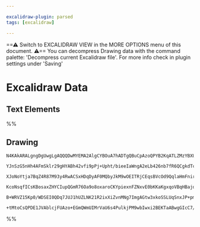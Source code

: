 ```yaml
---

excalidraw-plugin: parsed
tags: [excalidraw]

---
```

==⚠  Switch to EXCALIDRAW VIEW in the MORE OPTIONS menu of this document. ⚠== You can decompress Drawing data with the command palette: 'Decompress current Excalidraw file'. For more info check in plugin settings under 'Saving'


# Excalidraw Data

## Text Elements
%%
## Drawing
```compressed-json
N4KAkARALgngDgUwgLgAQQQDwMYEMA2AlgCYBOuA7hADTgQBuCpAzoQPYB2KqATLZMzYBXUtiRoIACyhQ4zZAHoFAc0JRJQgEYA6bGwC2CgF7N6hbEcK4OCtptbErHALRY8RMpWdx8Q1TdIEfARcZgRmBShcZQUebQAObQBmGjoghH0EDihmbgBtcDBQMBKIEm4IAHkAMSEAfQBWADUATgBGZwBBNkIAGVwAcQBFegARFtwABVSSyFhECsDsKI5l

YJnSzG5nHh4AFmSklr29gHYABh42vfi9pPj+Upht/bieeIaWngA2eLb426nb7fR6QCgkdTcNrfFqHf43a57BpJNo8BqgqQIQjKaRQvZtbQnBrneJJb7/aF7c4gwqQaxrcSoc4Y5hQUhsADWCAAwmx8GxSBUAMRtBCi0UbSCaXDYDnKdlCDjEXn8wUSNnWZhwXCBbKSiAAM0I+HwAGVYOsJIIPPrWeyuQB1CGSbh8WkQO2chDmmCW9DW8oYhU4jjh

XJoNoYtja7BqZ4R87M93y4RwACSxHDqDyAF0MQbyJkM9wOEITRjCEqsBVcOd9QqlaHmFnirNoPBGUlaQBfFkIBDEbgteKnY749oYxgsdhcNBXSdMVicABynDE3COSR4FzRFeYo3SUAH3ANBDCGM0wiVAFFgplslnS+X3UI4MRcEfBxHTkd4acGtcW4YkQHAciWZb4MBbCyseaCnvgYSFN24B5nQuBwHA5ofoyrbQJIGSMhARA4lAGwMIQCAUAAQj

KcoNsqfICsKBosaxZHYCIupQGmR76Oa9o8oxaroCKYpiexnFZNxvE0bKKaKgxqoVBqHBajqUkSaQXE8Rk1TGmaFqEQGg6PBAHFaVJOl8WyXpOsQkJzqZ5nabx/Fej6foenygaFGZknZFZABKwghmGUJOf50kZJUMZxlCiYRRZAW8dUnBQNUuD6Ma8aoOivnOZZKVpaahBGIyPBJqUBXJRkAAqWBQJ0xGzugwQGqRiUuRkWGkI1WlsBQ+G4F+qBPp

B+WRVZ15Kp0/WDSEI0QDq7JUJ1hUZLNK21R2ixXiZvnMNg7ImgAGtw3xkoSSLUqSnxJP+pmHcd+AAJobvE5yEtuDQAT8LTIqieWlEYbAGNwraQPQBBCIybRIWtNX6MFClNlmED0WR8okCVZWupVkBY8Q5oIHA3BAwTpAkAAsmwxAINNuCaMEI3weevmEyqTFoBDEBUXyi2kMo0oABRXKc1C8G04uS9Ln0NAAlPqgUIMoZY6osQu4KLSTMrwOsSzw

+tMtoCsQPDE1JVAblcjFUAzo+EGmQWmUIMrVaU6s4PulkjPM9wbIwxi2BEKTaABwgGIcC7/ukIH7rCFAIGMuH5ulHYABWCDLMwppR3ANN0wzTOwagrMR75Mp24wtWg/gXttvMRnpMsM76hxrIGNtCxoGNUEwSzZ7l22+ChI1LfV7X4Emkh4C9nQRrBC2yHdkAA==
```
%%